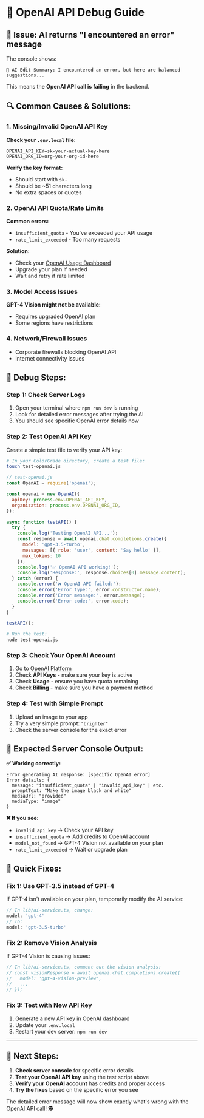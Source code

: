 # 🤖 OpenAI API Debug Guide

## 🚨 Issue: AI returns "I encountered an error" message

The console shows:
```
🎨 AI Edit Summary: I encountered an error, but here are balanced suggestions...
```

This means the **OpenAI API call is failing** in the backend.

## 🔍 **Common Causes & Solutions:**

### **1. Missing/Invalid OpenAI API Key**
**Check your `.env.local` file:**
```env
OPENAI_API_KEY=sk-your-actual-key-here
OPENAI_ORG_ID=org-your-org-id-here
```

**Verify the key format:**
- Should start with `sk-`
- Should be ~51 characters long
- No extra spaces or quotes

### **2. OpenAI API Quota/Rate Limits**
**Common errors:**
- `insufficient_quota` - You've exceeded your API usage
- `rate_limit_exceeded` - Too many requests

**Solution:**
- Check your [OpenAI Usage Dashboard](https://platform.openai.com/usage)
- Upgrade your plan if needed
- Wait and retry if rate limited

### **3. Model Access Issues**
**GPT-4 Vision might not be available:**
- Requires upgraded OpenAI plan
- Some regions have restrictions

### **4. Network/Firewall Issues**
- Corporate firewalls blocking OpenAI API
- Internet connectivity issues

## 🧪 **Debug Steps:**

### **Step 1: Check Server Logs**
1. Open your terminal where `npm run dev` is running
2. Look for detailed error messages after trying the AI
3. You should see specific OpenAI error details now

### **Step 2: Test OpenAI API Key**
Create a simple test file to verify your API key:

```bash
# In your ColorGrade directory, create a test file:
touch test-openai.js
```

```javascript
// test-openai.js
const OpenAI = require('openai');

const openai = new OpenAI({
  apiKey: process.env.OPENAI_API_KEY,
  organization: process.env.OPENAI_ORG_ID,
});

async function testAPI() {
  try {
    console.log('Testing OpenAI API...');
    const response = await openai.chat.completions.create({
      model: 'gpt-3.5-turbo',
      messages: [{ role: 'user', content: 'Say hello' }],
      max_tokens: 10
    });
    console.log('✅ OpenAI API working!');
    console.log('Response:', response.choices[0].message.content);
  } catch (error) {
    console.error('❌ OpenAI API failed:');
    console.error('Error type:', error.constructor.name);
    console.error('Error message:', error.message);
    console.error('Error code:', error.code);
  }
}

testAPI();
```

```bash
# Run the test:
node test-openai.js
```

### **Step 3: Check Your OpenAI Account**
1. Go to [OpenAI Platform](https://platform.openai.com)
2. Check **API Keys** - make sure your key is active
3. Check **Usage** - ensure you have quota remaining
4. Check **Billing** - make sure you have a payment method

### **Step 4: Test with Simple Prompt**
1. Upload an image to your app
2. Try a very simple prompt: `"brighter"`
3. Check the server console for the exact error

## 🔧 **Expected Server Console Output:**

**✅ Working correctly:**
```
Error generating AI response: [specific OpenAI error]
Error details: {
  message: "insufficient_quota" | "invalid_api_key" | etc.
  promptText: "Make the image black and white"
  mediaUrl: "provided"
  mediaType: "image"
}
```

**❌ If you see:**
- `invalid_api_key` → Check your API key
- `insufficient_quota` → Add credits to OpenAI account
- `model_not_found` → GPT-4 Vision not available on your plan
- `rate_limit_exceeded` → Wait or upgrade plan

## 🚀 **Quick Fixes:**

### **Fix 1: Use GPT-3.5 instead of GPT-4**
If GPT-4 isn't available on your plan, temporarily modify the AI service:

```typescript
// In lib/ai-service.ts, change:
model: 'gpt-4'
// To:
model: 'gpt-3.5-turbo'
```

### **Fix 2: Remove Vision Analysis**
If GPT-4 Vision is causing issues:

```typescript
// In lib/ai-service.ts, comment out the vision analysis:
// const visionResponse = await openai.chat.completions.create({
//   model: 'gpt-4-vision-preview',
//   ...
// });
```

### **Fix 3: Test with New API Key**
1. Generate a new API key in OpenAI dashboard
2. Update your `.env.local`
3. Restart your dev server: `npm run dev`

---

## 🎯 **Next Steps:**

1. **Check server console** for specific error details
2. **Test your OpenAI API key** using the test script above
3. **Verify your OpenAI account** has credits and proper access
4. **Try the fixes** based on the specific error you see

The detailed error message will now show exactly what's wrong with the OpenAI API call! 🕵️ 